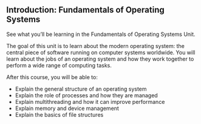 ## Introduction: Fundamentals of Operating Systems

See what you’ll be learning in the Fundamentals of Operating Systems Unit.

The goal of this unit is to learn about the modern operating system: the central piece of software running on computer systems worldwide. You will learn about the jobs of an operating system and how they work together to perform a wide range of computing tasks.

After this course, you will be able to:

- Explain the general structure of an operating system
- Explain the role of processes and how they are managed
- Explain multithreading and how it can improve performance
- Explain memory and device management
- Explain the basics of file structures
